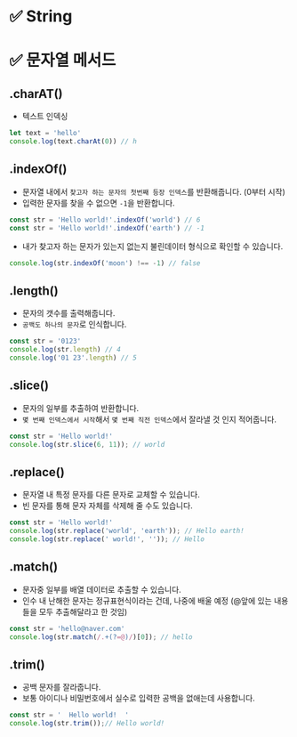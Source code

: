 # ✅ String


# ✅ 문자열 메서드
## .charAT()
* 텍스트 인덱싱
```js
let text = 'hello'
console.log(text.charAt(0)) // h
```
## .indexOf()
* 문자열 내에서 `찾고자 하는 문자의 첫번째 등장 인덱스`를 반환해줍니다. (0부터 시작)
* 입력한 문자를 찾을 수 없으면 `-1`을 반환합니다.
```javascript
const str = 'Hello world!'.indexOf('world') // 6
const str = 'Hello world!'.indexOf('earth') // -1
```
* 내가 찾고자 하는 문자가 있는지 없는지 불린데이터 형식으로 확인할 수 있습니다.
```javascript
console.log(str.indexOf('moon') !== -1) // false
```
## .length()
* 문자의 갯수를 출력해줍니다.
* `공백도 하나의 문자`로 인식합니다.
```javascript
const str = '0123'
console.log(str.length) // 4
console.log('01 23'.length) // 5 
```
## .slice()
* 문자의 일부를 추출하여 반환합니다.
* `몇 번째 인덱스에서 시작`해서 `몇 번째 직전 인덱스`에서 잘라낼 것 인지 적어줍니다.
```javascript
const str = 'Hello world!'
console.log(str.slice(6, 11)); // world 
```
## .replace()
* 문자열 내 특정 문자를 다른 문자로 교체할 수 있습니다.
* 빈 문자를 통해 문자 자체를 삭제해 줄 수도 있습니다.
```javascript
const str = 'Hello world!'
console.log(str.replace('world', 'earth')); // Hello earth!
console.log(str.replace(' world!', '')); // Hello
```
## .match()
* 문자중 일부를 배열 데이터로 추출할 수 있습니다.
* 인수 내 난해한 문자는 정규표현식이라는 건데, 나중에 배울 예정 (@앞에 있는 내용들을 모두 추출해달라고 한 것임)

```javascript
const str = 'hello@naver.com'
console.log(str.match(/.+(?=@)/)[0]); // hello 
```
## .trim() 
* 공백 문자를 잘라줍니다.
* 보통 아이디나 비밀번호에서 실수로 입력한 공백을 없애는데 사용합니다.
```javascript
const str = '  Hello world!  '
console.log(str.trim());// Hello world!
```
